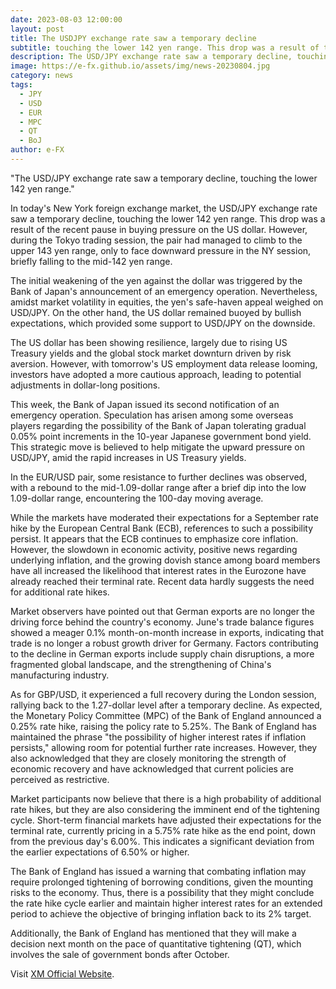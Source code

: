 ```yaml
---
date: 2023-08-03 12:00:00
layout: post
title: The USDJPY exchange rate saw a temporary decline 
subtitle: touching the lower 142 yen range. This drop was a result of the recent pause in buying pressure on the US dollar.
description: The USD/JPY exchange rate saw a temporary decline, touching the lower 142 yen range.
image: https://e-fx.github.io/assets/img/news-20230804.jpg
category: news
tags:
  - JPY
  - USD
  - EUR
  - MPC
  - QT
  - BoJ
author: e-FX
---
```


"The USD/JPY exchange rate saw a temporary decline, touching the lower 142 yen range."

In today's New York foreign exchange market, the USD/JPY exchange rate saw a temporary decline, touching the lower 142 yen range. This drop was a result of the recent pause in buying pressure on the US dollar. However, during the Tokyo trading session, the pair had managed to climb to the upper 143 yen range, only to face downward pressure in the NY session, briefly falling to the mid-142 yen range.

The initial weakening of the yen against the dollar was triggered by the Bank of Japan's announcement of an emergency operation. Nevertheless, amidst market volatility in equities, the yen's safe-haven appeal weighed on USD/JPY. On the other hand, the US dollar remained buoyed by bullish expectations, which provided some support to USD/JPY on the downside.

The US dollar has been showing resilience, largely due to rising US Treasury yields and the global stock market downturn driven by risk aversion. However, with tomorrow's US employment data release looming, investors have adopted a more cautious approach, leading to potential adjustments in dollar-long positions.

This week, the Bank of Japan issued its second notification of an emergency operation. Speculation has arisen among some overseas players regarding the possibility of the Bank of Japan tolerating gradual 0.05% point increments in the 10-year Japanese government bond yield. This strategic move is believed to help mitigate the upward pressure on USD/JPY, amid the rapid increases in US Treasury yields.

In the EUR/USD pair, some resistance to further declines was observed, with a rebound to the mid-1.09-dollar range after a brief dip into the low 1.09-dollar range, encountering the 100-day moving average.

While the markets have moderated their expectations for a September rate hike by the European Central Bank (ECB), references to such a possibility persist. It appears that the ECB continues to emphasize core inflation. However, the slowdown in economic activity, positive news regarding underlying inflation, and the growing dovish stance among board members have all increased the likelihood that interest rates in the Eurozone have already reached their terminal rate. Recent data hardly suggests the need for additional rate hikes.

Market observers have pointed out that German exports are no longer the driving force behind the country's economy. June's trade balance figures showed a meager 0.1% month-on-month increase in exports, indicating that trade is no longer a robust growth driver for Germany. Factors contributing to the decline in German exports include supply chain disruptions, a more fragmented global landscape, and the strengthening of China's manufacturing industry.

As for GBP/USD, it experienced a full recovery during the London session, rallying back to the 1.27-dollar level after a temporary decline. As expected, the Monetary Policy Committee (MPC) of the Bank of England announced a 0.25% rate hike, raising the policy rate to 5.25%. The Bank of England has maintained the phrase "the possibility of higher interest rates if inflation persists," allowing room for potential further rate increases. However, they also acknowledged that they are closely monitoring the strength of economic recovery and have acknowledged that current policies are perceived as restrictive.

Market participants now believe that there is a high probability of additional rate hikes, but they are also considering the imminent end of the tightening cycle. Short-term financial markets have adjusted their expectations for the terminal rate, currently pricing in a 5.75% rate hike as the end point, down from the previous day's 6.00%. This indicates a significant deviation from the earlier expectations of 6.50% or higher.

The Bank of England has issued a warning that combating inflation may require prolonged tightening of borrowing conditions, given the mounting risks to the economy. Thus, there is a possibility that they might conclude the rate hike cycle earlier and maintain higher interest rates for an extended period to achieve the objective of bringing inflation back to its 2% target.

Additionally, the Bank of England has mentioned that they will make a decision next month on the pace of quantitative tightening (QT), which involves the sale of government bonds after October.


Visit [XM Official Website](https://clicks.pipaffiliates.com/c?c=550036&l=en&p=0).